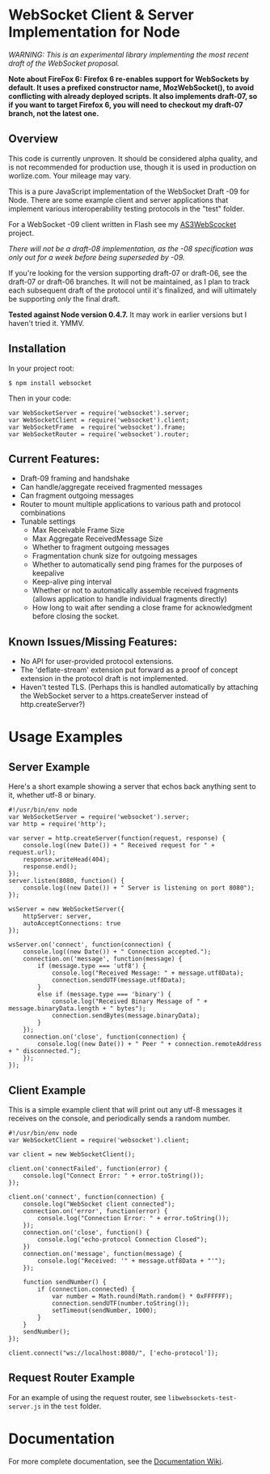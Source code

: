 WebSocket Client & Server Implementation for Node
=================================================

*WARNING: This is an experimental library implementing the most recent draft of the WebSocket proposal.*

**Note about FireFox 6:  Firefox 6 re-enables support for WebSockets by default.  It uses a prefixed constructor name, MozWebSocket(), to avoid conflicting with already deployed scripts.  It also implements draft-07, so if you want to target Firefox 6, you will need to checkout my draft-07 branch, not the latest one.**

Overview
--------
This code is currently unproven.  It should be considered alpha quality, and is not recommended for production use, though it is used in production on worlize.com.  Your mileage may vary.

This is a pure JavaScript implementation of the WebSocket Draft -09 for Node.  There are some example client and server applications that implement various interoperability testing protocols in the "test" folder.

For a WebSocket -09 client written in Flash see my [AS3WebScocket](https://github.com/Worlize/AS3WebSocket) project.

*There will not be a draft-08 implementation, as the -08 specification was only out for a week before being superseded by -09.*

If you're looking for the version supporting draft-07 or draft-06, see the draft-07 or draft-06 branches.  It will not be maintained, as I plan to track each subsequent draft of the protocol until it's finalized, and will ultimately be supporting *only* the final draft.

**Tested against Node version 0.4.7.**  It may work in earlier versions but I haven't tried it.  YMMV.

Installation
------------
In your project root:

    $ npm install websocket
  
Then in your code:

    var WebSocketServer = require('websocket').server;
    var WebSocketClient = require('websocket').client;
    var WebSocketFrame  = require('websocket').frame;
    var WebSocketRouter = require('websocket').router;

Current Features:
-----------------
- Draft-09 framing and handshake
- Can handle/aggregate received fragmented messages
- Can fragment outgoing messages
- Router to mount multiple applications to various path and protocol combinations
- Tunable settings
  - Max Receivable Frame Size
  - Max Aggregate ReceivedMessage Size
  - Whether to fragment outgoing messages
  - Fragmentation chunk size for outgoing messages
  - Whether to automatically send ping frames for the purposes of keepalive
  - Keep-alive ping interval
  - Whether or not to automatically assemble received fragments (allows application to handle individual fragments directly)
  - How long to wait after sending a close frame for acknowledgment before closing the socket.


Known Issues/Missing Features:
------------------------------
- No API for user-provided protocol extensions.
- The 'deflate-stream' extension put forward as a proof of concept extension in the protocol draft is not implemented.
- Haven't tested TLS.  (Perhaps this is handled automatically by attaching the WebSocket server to a https.createServer instead of http.createServer?)


Usage Examples
==============

Server Example
--------------

Here's a short example showing a server that echos back anything sent to it, whether utf-8 or binary.

    #!/usr/bin/env node
    var WebSocketServer = require('websocket').server;
    var http = require('http');

    var server = http.createServer(function(request, response) {
        console.log((new Date()) + " Received request for " + request.url);
        response.writeHead(404);
        response.end();
    });
    server.listen(8080, function() {
        console.log((new Date()) + " Server is listening on port 8080");
    });

    wsServer = new WebSocketServer({
        httpServer: server,
        autoAcceptConnections: true
    });

    wsServer.on('connect', function(connection) {
        console.log((new Date()) + " Connection accepted.");
        connection.on('message', function(message) {
            if (message.type === 'utf8') {
                console.log("Received Message: " + message.utf8Data);
                connection.sendUTF(message.utf8Data);
            }
            else if (message.type === 'binary') {
                console.log("Received Binary Message of " + message.binaryData.length + " bytes");
                connection.sendBytes(message.binaryData);
            }
        });
        connection.on('close', function(connection) {
            console.log((new Date()) + " Peer " + connection.remoteAddress + " disconnected.");
        });
    });

Client Example
--------------

This is a simple example client that will print out any utf-8 messages it receives on the console, and periodically sends a random number.

    #!/usr/bin/env node
    var WebSocketClient = require('websocket').client;

    var client = new WebSocketClient();

    client.on('connectFailed', function(error) {
        console.log("Connect Error: " + error.toString());
    });

    client.on('connect', function(connection) {
        console.log("WebSocket client connected");
        connection.on('error', function(error) {
            console.log("Connection Error: " + error.toString());
        });
        connection.on('close', function() {
            console.log("echo-protocol Connection Closed");
        })
        connection.on('message', function(message) {
            console.log("Received: '" + message.utf8Data + "'");
        });
        
        function sendNumber() {
            if (connection.connected) {
                var number = Math.round(Math.random() * 0xFFFFFF);
                connection.sendUTF(number.toString());
                setTimeout(sendNumber, 1000);
            }
        }
        sendNumber();
    });

    client.connect("ws://localhost:8080/", ['echo-protocol']);
    
Request Router Example
----------------------

For an example of using the request router, see `libwebsockets-test-server.js` in the `test` folder.


Documentation
=============

For more complete documentation, see the [Documentation Wiki](https://github.com/Worlize/WebSocket-Node/wiki/Documentation).